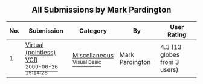 ﻿<div align="center">

## All Submissions by Mark Pardington

</div>

No.  | Submission | Category | By   | User Rating
---- | ---------- | -------- | ---- | -----------
1 | [Virtual \(pointless\) VCR<br /><sup>2000-06-26 15:14:28</sup>](https://github.com/Planet-Source-Code/mark-pardington-virtual-pointless-vcr__1-9331) | [Miscellaneous<br /><sup>Visual Basic</sup>](../ByCategory/miscellaneous__1-1.md) | Mark Pardington | 4.3 (13 globes from 3 users)
